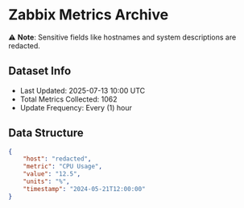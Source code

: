 # Zabbix Metrics Archive

⚠️ **Note**: Sensitive fields like hostnames and system descriptions are redacted.

## Dataset Info
- Last Updated: 2025-07-13 10:00 UTC
- Total Metrics Collected: 1062
- Update Frequency: Every (1) hour

## Data Structure
```json
{
    "host": "redacted",
    "metric": "CPU Usage",
    "value": "12.5",
    "units": "%",
    "timestamp": "2024-05-21T12:00:00"
}
```

